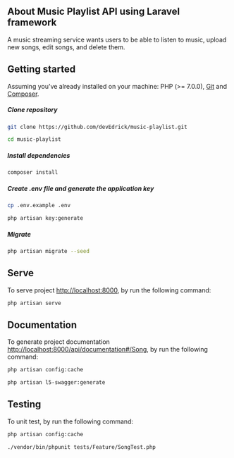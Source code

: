 ## About Music Playlist API using Laravel framework

A music streaming service wants users to be able to listen to music, upload new songs, edit songs, and delete them.


## Getting started

Assuming you've already installed on your machine: PHP (>= 7.0.0), [Git](https://git-scm.com/) and [Composer](https://getcomposer.org).

##### Clone repository
``` bash
git clone https://github.com/devEdrick/music-playlist.git
```
``` bash
cd music-playlist
```
##### Install dependencies
``` bash
composer install
```

##### Create .env file and generate the application key
``` bash
cp .env.example .env
```
``` bash
php artisan key:generate
```
##### Migrate
``` bash
php artisan migrate --seed
```
## Serve

To serve project [http://localhost:8000](http://localhost:8000), by run the following command:
``` bash
php artisan serve
```

## Documentation

To generate project documentation [http://localhost:8000/api/documentation#/Song](http://localhost:8000/api/documentation#/Song), by run the following command:

``` bash
php artisan config:cache
```
``` bash
php artisan l5-swagger:generate
```

## Testing

To unit test, by run the following command:

``` bash
php artisan config:cache
```
``` bash
./vendor/bin/phpunit tests/Feature/SongTest.php
```
